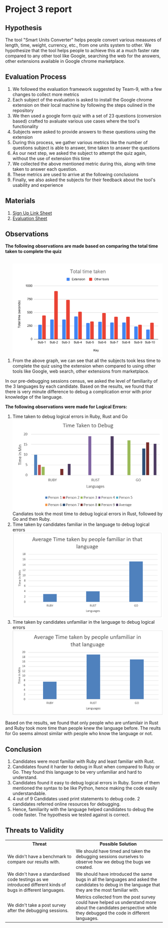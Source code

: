 <h1>Project 3 report</h1>

<h2>Hypothesis</h2>
<p>The tool "Smart Units Converter" helps people convert various measures of length, time, weight, currency, etc., from one units system to other. We hypothesize that the tool helps people to achieve this at a much faster rate compared to any other tool like Google, searching the web for the answers, other extensions available in Google chrome marketplace.</p>

<h2>Evaluation Process</h2>
<ol>
  <li>We followed the evaluation framework suggested by Team-9, with a few changes to collect more metrics</li>
  <li>Each subject of the evaluation is asked to install the Google chrome extension on their local machine by following the steps oulined in the repository</li>
  <li>We then used a google form quiz with a set of 23 questions (conversion based) crafted to avaluate various use cases where the tool's functionality</li>
  <li>Subjects were asked to provide answers to these questions using the extension</li>
  <li>During this process, we gather various metrics like the number of questions subject is able to answer, time taken to answer the questions</li>
  <li>As our next step, we asked the subject to attempt the quiz again, without the use of extension this time</li>
  <li>We collected the above mentioned metric during this, along with time taken to answer each question.</li>
  <li>These metrics are used to arrive at the following conclusions</li>
  <li>Finally, we also asked the subjects for their feedback about the tool's usability and experience</li>
</ol>

<h2>Materials</h2>
<ol>
  <li><a href="https://docs.google.com/forms/d/e/1FAIpQLSc0rNQ2yRAcff7Y0WUHMXNZqOkkaB196mnBI3Mrt-wzMITKYw/viewform">Sign Up Link Sheet</a></li>
  <li><a href="https://docs.google.com/spreadsheets/d/1eiEOabLgA10kPQjgngsA3AiaYW7Q4tCdVtpvooA2MW8/edit#gid=0">Evaluation Sheet</a></li>
</ol>
<h2>Observations</h2>
<p><b>The following observations are made based on comparing the total time taken to complete the quiz</b></p>
<ol>
  <br><img src="https://github.com/ChaitanyaBandikatla/units_converter_extension/blob/master/Project3/Total%20time%20taken.png"><br>
  <li>From the above graph, we can see that all the subjects took less time to complete the quiz using the extension when compared to using other tools like Google, web search, other extensions from marketplace.</li>
</ol>
<p>In our pre-debugging sessions census, we asked the level of familiarity of the 3 languages by each candidate. Based on the results, we found that there  is very minute difference to debug a complication error with prior knowledge of the language.</p>
<p><b>The following observations were made for Logical Errors:</b></p>
<ol>
<li>Time taken to debug logical errors in Ruby, Rust and Go<br><img src="https://github.com/ChaitanyaBandikatla/GameOfLife/blob/master/img/logical_debug_time.PNG"><br>Candiates took the most time to debug logical errors in Rust, followed by Go and then Ruby.</li>
  <li>Time taken by candidates familiar in the language to debug logical errors<br><img src="https://github.com/ChaitanyaBandikatla/GameOfLife/blob/master/img/logical_familiar_time.PNG"></li>
  <li>Time taken by candidates unfamiliar in the language to debug logical errors<br><img src="https://github.com/ChaitanyaBandikatla/GameOfLife/blob/master/img/logical_unfamiliar_time.PNG"></li>
  </ol>
<p>Based on the results, we found that only people who are unfamilair in Rust and Ruby took more time than people knew the language before. The reults for Go seems almost similar with people who know the language or not.</p>
<h2>Conclusion</h2>
<ol>
  <li>Candidates were most familiar with Ruby and least familiar with Rust.</li>
  <li>Candidates found it harder to debug in Rust when compared to Ruby or Go. They found this language to be very unfamiliar and hard to understand. </li>
  <li>Candidates found it easy to debug logical errors in Ruby. Some of them mentioned the syntax to be like Python, hence making the code easily understandable.</li>
  <li>4 out of 9 Candidates used print statements to debug code. 2 candidates referred online resources for debugging.</li>
  <li>Hence, familiarity with the language helped candidates to debug the code faster. The hypothesis we tested against is correct.</li>
</ol>
<h2>Threats to Validity</h2>
<table style="width:100%">
  <tr>
    <th>Threat</th>
    <th>Possible Solution</th>
  </tr>
  <tr>
    <td>We didn't have a benchmark to compare our results with.</td>
    <td>We should have timed and taken the debugging sessions ourselves to observe how we debug the bugs we created.</td>
  </tr>
  <tr>
    <td>We didn't have a standardised code testings as we introduced different kinds of bugs in different languages.</td>
    <td>We should have introduced the same bugs in all the languages and asked the candidates to debug in the language that they are the most familiar with.</td>
  </tr>
  <tr>
    <td>We didn't take a post survey after the debugging sessions.</td>
    <td>Metrics collected from the post survey could have helped us understand more about the candidates perspective while they debugged the code in different languages.</td>
  </tr>
</table>
